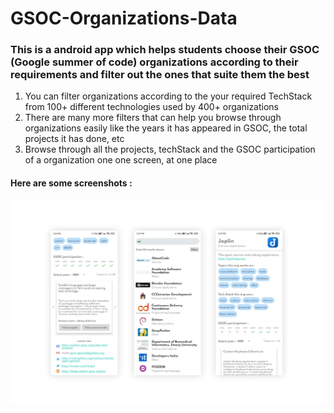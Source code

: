 # GSOC-Organizations-Data
### This is a android app which helps students choose their GSOC (Google summer of code) organizations according to their requirements and filter out the ones that suite them the best

1) You can filter organizations according to the your required TechStack from 100+ different technologies used by 400+ organizations
2) There are many more filters that can help you browse through organizations easily like the years it has appeared in GSOC, the total projects it has done, etc
2) Browse through all the projects, techStack and the GSOC participation of a organization one one screen, at one place

#### Here are some screenshots :
![alt text](https://github.com/OmkarHub56/GSOC-Organizations-Data/blob/main/preview.jpeg?raw=true)

